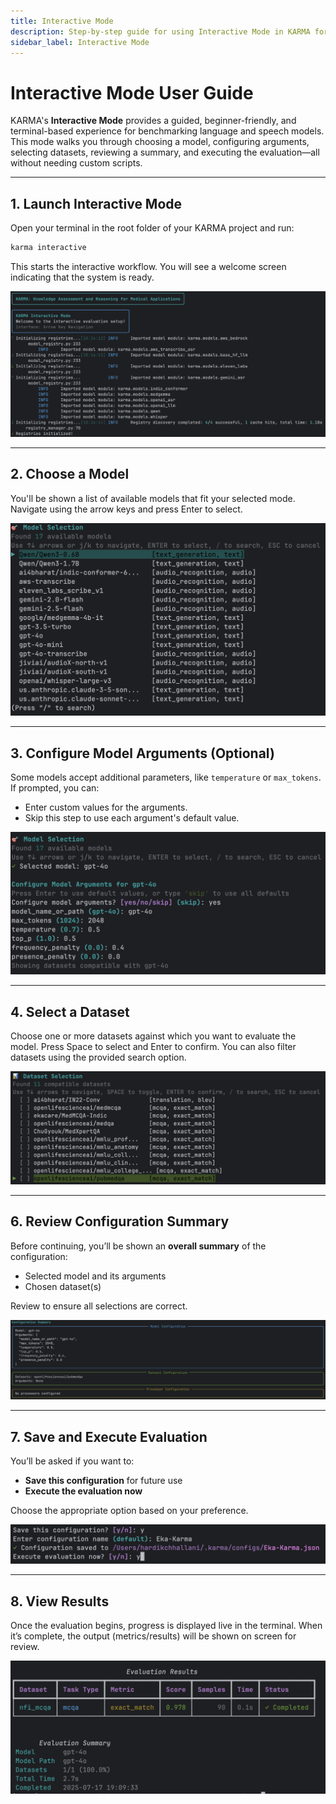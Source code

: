 ```yaml
---
title: Interactive Mode
description: Step-by-step guide for using Interactive Mode in KARMA for LLM and ASR model evaluation.
sidebar_label: Interactive Mode
---
```


# Interactive Mode User Guide

KARMA's **Interactive Mode** provides a guided, beginner-friendly, and terminal-based experience for benchmarking language and speech models. This mode walks you through choosing a model, configuring arguments, selecting datasets, reviewing a summary, and executing the evaluation—all without needing custom scripts.

---

## 1. Launch Interactive Mode

Open your terminal in the root folder of your KARMA project and run:

```python
karma interactive
```


This starts the interactive workflow. You will see a welcome screen indicating that the system is ready.

![Welcome screen](../../../assets/interactive-welcome.png)

---

## 2. Choose a Model

You'll be shown a list of available models that fit your selected mode. Navigate using the arrow keys and press Enter to select.

![Model selection](../../../assets/interactive-model.png)

---
## 3. Configure Model Arguments (Optional)

Some models accept additional parameters, like `temperature` or `max_tokens`. If prompted, you can:

- Enter custom values for the arguments.
- Skip this step to use each argument's default value.

![Argument configuration](../../../assets/interactive-model-args.png)

---

## 4. Select a Dataset

Choose one or more datasets against which you want to evaluate the model. Press Space to select and Enter to confirm. You can also filter datasets using the provided search option.

![Dataset selection](../../../assets/interactive-dataset.png)

---

## 6. Review Configuration Summary

Before continuing, you’ll be shown an **overall summary** of the configuration:

- Selected model and its arguments
- Chosen dataset(s)

Review to ensure all selections are correct.

![Summary screen](../../../assets/interactive-summary.png)

---

## 7. Save and Execute Evaluation

You’ll be asked if you want to:

- **Save this configuration** for future use
- **Execute the evaluation now**

Choose the appropriate option based on your preference.

![Save and execute prompt](../../../assets/interactive-save-execute.png)

---

## 8. View Results

Once the evaluation begins, progress is displayed live in the terminal. When it’s complete, the output (metrics/results) will be shown on screen for review.

![Execution output](../../../assets/interactive-results.png)